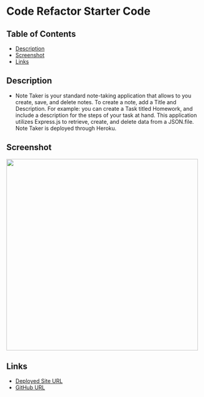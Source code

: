 # Code Refactor Starter Code

 ## Table of Contents
  * [Description](#description)
  * [Screenshot](#screenshot)
  * [Links](#links)


## Description
  * Note Taker is your standard note-taking application that allows to you create, save, and delete notes. To create a note, add a Title and Description. For example: you can create a Task titled Homework, and include a description for the steps of your task at hand. This application utilizes Express.js to retrieve, create, and delete data from a JSON.file. Note Taker is deployed through Heroku.

## Screenshot
<img src="./assets/images/Horiseon-screenshot.png" width="500">

## Links
* [Deployed Site URL](https://ronan-codes.github.io/refactor-horiseon/)
* [GitHub URL](https://github.com/Ronan-Codes/refactor-horiseon)
